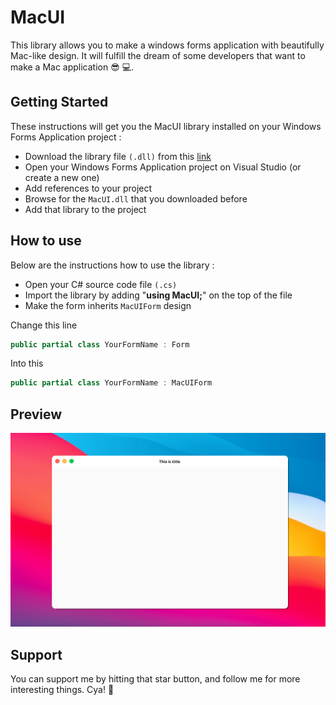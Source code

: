 #  MacUI

This library allows you to make a windows forms application with beautifully Mac-like design. It will fulfill the dream of some developers that want to make a Mac application 😎 💻.

## Getting Started
These instructions will get you the MacUI library installed on your Windows Forms Application project :
- Download the library file `(.dll)` from this [link](https://github.com/gavrielsatrio/MacUI/blob/main/MacUI.dll)
- Open your Windows Forms Application project on Visual Studio (or create a new one)
- Add references to your project
- Browse for the `MacUI.dll` that you downloaded before
- Add that library to the project


## How to use
Below are the instructions how to use the library :
- Open your C# source code file `(.cs)`
- Import the library by adding "**using MacUI;**" on the top of the file
- Make the form inherits `MacUIForm` design

Change this line
```cs
public partial class YourFormName : Form
```
  Into this
```cs
public partial class YourFormName : MacUIForm
```


## Preview
![Example application preview](https://raw.githubusercontent.com/gavrielsatrio/MacUI/main/Preview.png "MacUI-Kit Application Preview")

## Support
You can support me by hitting that star button, and follow me for more interesting things. Cya! 👋
